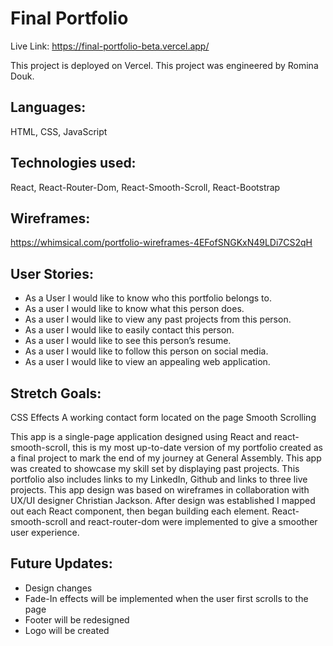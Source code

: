 # Final Portfolio
Live Link: https://final-portfolio-beta.vercel.app/

This project is deployed on Vercel.
This project was engineered by Romina Douk. 

## Languages: 
HTML, CSS, JavaScript

## Technologies used: 
React, React-Router-Dom, React-Smooth-Scroll, React-Bootstrap

## Wireframes: 
https://whimsical.com/portfolio-wireframes-4EFofSNGKxN49LDi7CS2qH


## User Stories: 
- As a User I would like to know who this portfolio belongs to.
- As a user I would like to know what this person does.
- As a user I would like to view any past projects from this person.
- As a user I would like to easily contact this person.
- As a user I would like to see this person’s resume. 
- As a user I would like to follow this person on social media. 
- As a user I would like to view an appealing web application.

## Stretch Goals: 
CSS Effects
A working contact form located on the page
Smooth Scrolling

This app is a single-page application designed using React and react-smooth-scroll, this is my most up-to-date version of my portfolio created as a final project to mark the end of my journey at General Assembly. This app was created to showcase my skill set by displaying past projects. This portfolio also includes links to my LinkedIn, Github and links to three live projects. This app design was based on wireframes in collaboration with UX/UI designer Christian Jackson. After design was established I mapped out each React component, then began building each element. React-smooth-scroll and react-router-dom were implemented to give a smoother user experience. 

## Future Updates: 
- Design changes 
- Fade-In effects will be implemented when the user first scrolls to the page 
- Footer will be redesigned
- Logo will be created
